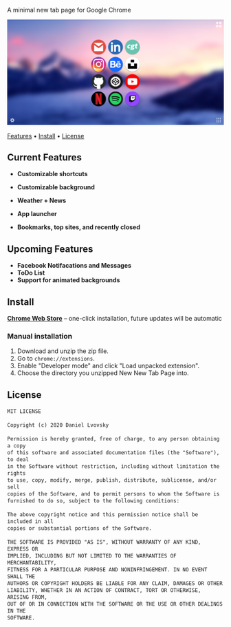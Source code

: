 A minimal new tab page for Google Chrome

![DIAL screenshot](https://raw.githubusercontent.com/DanielLvovsky/DIAL/master/screenshot.png?token=ANBXHD7JXPDX573EXBTQSIC7FXFAC)

[Features](#features) • [Install](#install) • [License](#license)

## Current Features

+ **Customizable shortcuts**

+ **Customizable background**

+ **Weather + News**

+ **App launcher**

+ **Bookmarks, top sites, and recently closed**

## Upcoming Features

+ **Facebook Notifacations and Messages**
+ **ToDo List**
+ **Support for animated backgrounds**

## Install

[**Chrome Web Store**]() – one-click installation, future updates will be automatic



### Manual installation

1. Download and unzip the zip file.
2. Go to `chrome://extensions`.
3. Enable "Developer mode" and click "Load unpacked extension".
4. Choose the directory you unzipped New New Tab Page into.

## License

```
MIT LICENSE

Copyright (c) 2020 Daniel Lvovsky

Permission is hereby granted, free of charge, to any person obtaining a copy
of this software and associated documentation files (the "Software"), to deal
in the Software without restriction, including without limitation the rights
to use, copy, modify, merge, publish, distribute, sublicense, and/or sell
copies of the Software, and to permit persons to whom the Software is
furnished to do so, subject to the following conditions:

The above copyright notice and this permission notice shall be included in all
copies or substantial portions of the Software.

THE SOFTWARE IS PROVIDED "AS IS", WITHOUT WARRANTY OF ANY KIND, EXPRESS OR
IMPLIED, INCLUDING BUT NOT LIMITED TO THE WARRANTIES OF MERCHANTABILITY,
FITNESS FOR A PARTICULAR PURPOSE AND NONINFRINGEMENT. IN NO EVENT SHALL THE
AUTHORS OR COPYRIGHT HOLDERS BE LIABLE FOR ANY CLAIM, DAMAGES OR OTHER
LIABILITY, WHETHER IN AN ACTION OF CONTRACT, TORT OR OTHERWISE, ARISING FROM,
OUT OF OR IN CONNECTION WITH THE SOFTWARE OR THE USE OR OTHER DEALINGS IN THE
SOFTWARE.

`````````````````````````````````````````````````````````````````````````````
